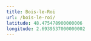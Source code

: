 ```yaml
---
title: Bois-le-Roi
url: /bois-le-roi/
latitude: 48.475478900000006
longitude: 2.6939537000000002
---
```

